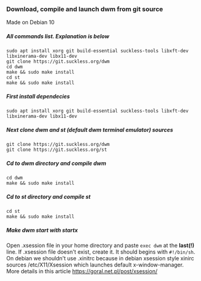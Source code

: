 ### Download, compile and launch dwm from git source
Made on Debian 10

##### All commands list. Explanation is below
```
sudo apt install xorg git build-essential suckless-tools libxft-dev libxinerama-dev libx11-dev
git clone https://git.suckless.org/dwm
cd dwm
make && sudo make install
cd st
make && sudo make install
```

##### First install dependecies
```
sudo apt install xorg git build-essential suckless-tools libxft-dev libxinerama-dev libx11-dev
```

##### Next clone dwm and st (default dwm terminal emulator) sources
```
git clone https://git.suckless.org/dwm
git clone https://git.suckless.org/st
```
##### Cd to dwm directory and compile dwm
```
cd dwm
make && sudo make install
```

##### Cd to st directory and compile st
```
cd st
make && sudo make install
```

##### Make dwm start with startx
Open .xsession file in your home directory and paste `exec dwm` at the **last(!)** line. If .xsession file doesn't exist, create it. It should begins with `#!/bin/sh`.  
On debian we shouldn't use .xinitrc because in debian xsession style xinirc sources /etc/X11/Xsession which launches default x-window-manager. More details in this article https://goral.net.pl/post/xsession/
